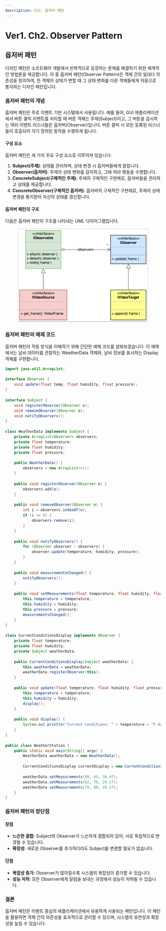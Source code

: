 ```yaml
---
description: Ch2. 옵저버 패턴
---
```


# Ver1. Ch2. Observer Pattern

## 옵저버 패턴

디자인 패턴은 소프트웨어 개발에서 반복적으로 등장하는 문제를 해결하기 위한 체계적인 방법론을 제공합니다. 이 중 옵저버 패턴(Observer Pattern)은 객체 간의 일대다 의존성을 정의하여, 한 객체의 상태가 변할 때 그 상태 변화를 다른 객체들에게 자동으로 통지하는 디자인 패턴입니다.

### 옵저버 패턴의 개념

옵저버 패턴은 주로 이벤트 기반 시스템에서 사용됩니다. 예를 들어, GUI 애플리케이션에서 버튼 클릭 이벤트를 처리할 때 버튼 객체는 주제(Subject)이고, 그 버튼을 감시하는 여러 이벤트 리스너들은 옵저버(Observer)입니다. 버튼 클릭 시 모든 등록된 리스너들이 호출되어 각기 정의된 동작을 수행하게 됩니다.

#### 구성 요소

옵저버 패턴은 세 가지 주요 구성 요소로 이루어져 있습니다:

1. **Subject(주제)**: 상태를 관리하며, 상태 변경 시 옵저버들에게 알립니다.
2. **Observer(옵저버)**: 주제의 상태 변화를 감지하고, 그에 따라 행동을 수행합니다.
3. **ConcreteSubject(구체적인 주제)**: 주제의 구체적인 구현체로, 옵저버들을 관리하고 상태를 제공합니다.
4. **ConcreteObserver(구체적인 옵저버)**: 옵저버의 구체적인 구현체로, 주제의 상태 변경을 통지받아 자신의 상태를 갱신합니다.

#### 옵저버 패턴의 구조

다음은 옵저버 패턴의 구조를 나타내는 UML 다이어그램입니다.

<figure><img src="../../../.gitbook/assets/image (10).png" alt=""><figcaption></figcaption></figure>

### 옵저버 패턴의 예제 코드

옵저버 패턴의 작동 방식을 이해하기 위해 간단한 예제 코드를 살펴보겠습니다. 이 예제에서는 날씨 데이터를 관찰하는 WeatherData 객체와, 날씨 정보를 표시하는 Display 객체를 구현합니다.

```java
import java.util.ArrayList;

interface Observer {
    void update(float temp, float humidity, float pressure);
}

interface Subject {
    void registerObserver(Observer o);
    void removeObserver(Observer o);
    void notifyObservers();
}

class WeatherData implements Subject {
    private ArrayList<Observer> observers;
    private float temperature;
    private float humidity;
    private float pressure;

    public WeatherData() {
        observers = new ArrayList<>();
    }

    public void registerObserver(Observer o) {
        observers.add(o);
    }

    public void removeObserver(Observer o) {
        int i = observers.indexOf(o);
        if (i >= 0) {
            observers.remove(i);
        }
    }

    public void notifyObservers() {
        for (Observer observer : observers) {
            observer.update(temperature, humidity, pressure);
        }
    }

    public void measurementsChanged() {
        notifyObservers();
    }

    public void setMeasurements(float temperature, float humidity, float pressure) {
        this.temperature = temperature;
        this.humidity = humidity;
        this.pressure = pressure;
        measurementsChanged();
    }
}

class CurrentConditionsDisplay implements Observer {
    private float temperature;
    private float humidity;
    private Subject weatherData;

    public CurrentConditionsDisplay(Subject weatherData) {
        this.weatherData = weatherData;
        weatherData.registerObserver(this);
    }

    public void update(float temperature, float humidity, float pressure) {
        this.temperature = temperature;
        this.humidity = humidity;
        display();
    }

    public void display() {
        System.out.println("Current conditions: " + temperature + "F degrees and " + humidity + "% humidity");
    }
}

public class WeatherStation {
    public static void main(String[] args) {
        WeatherData weatherData = new WeatherData();

        CurrentConditionsDisplay currentDisplay = new CurrentConditionsDisplay(weatherData);

        weatherData.setMeasurements(80, 65, 30.4f);
        weatherData.setMeasurements(82, 70, 29.2f);
        weatherData.setMeasurements(78, 90, 29.2f);
    }
}
```

### 옵저버 패턴의 장단점

#### 장점

* **느슨한 결합**: Subject와 Observer가 느슨하게 결합되어 있어, 서로 독립적으로 변경될 수 있습니다.
* **확장성**: 새로운 Observer를 추가하더라도 Subject를 변경할 필요가 없습니다.

#### 단점

* **복잡성 증가**: Observer가 많아질수록 시스템의 복잡성이 증가할 수 있습니다.
* **성능 저하**: 모든 Observer에게 알림을 보내는 과정에서 성능이 저하될 수 있습니다.

### 결론

옵저버 패턴은 이벤트 중심의 애플리케이션에서 유용하게 사용되는 패턴입니다. 이 패턴을 활용하면 객체 간의 의존성을 효과적으로 관리할 수 있으며, 시스템의 유연성과 확장성을 높일 수 있습니다.
